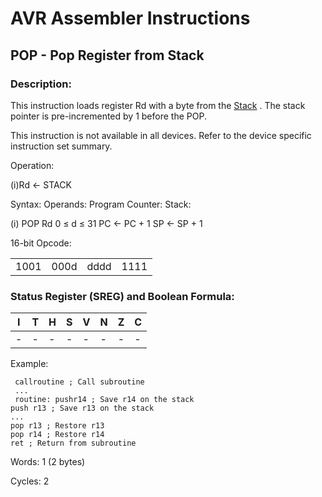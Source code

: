 AVR Assembler Instructions
==========================

POP - Pop Register from Stack
-----------------------------

### <a href="" id="N17DB5"></a> Description:

This instruction loads register Rd with a byte from the <a href="avrassembler.wb_registers.html#avrassembler.Stack" class="xref" title="Stack">Stack</a> . The stack pointer is pre-incremented by 1 before the POP.

This instruction is not available in all devices. Refer to the device specific instruction set summary.

Operation:

(i)Rd ← STACK

Syntax: Operands: Program Counter: Stack:

(i) POP Rd 0 ≤ d ≤ 31 PC ← PC + 1 SP ← SP + 1

16-bit Opcode:

|      |      |      |      |
|------|------|------|------|
| 1001 | 000d | dddd | 1111 |

### <a href="" id="N17DEE"></a> Status Register (SREG) and Boolean Formula:

| I   | T   | H   | S   | V   | N   | Z   | C   |
|-----|-----|-----|-----|-----|-----|-----|-----|
| -   | -   | -   | -   | -   | -   | -   | -   |

Example:

``` programlisting
 callroutine ; Call subroutine
 ...
 routine: pushr14 ; Save r14 on the stack
push r13 ; Save r13 on the stack
...
pop r13 ; Restore r13
pop r14 ; Restore r14
ret ; Return from subroutine
```

Words: 1 (2 bytes)

Cycles: 2
